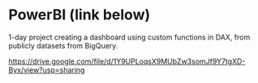 # PowerBI (link below)
1-day project creating a dashboard using custom functions in DAX, from publicly datasets from BigQuery.

https://drive.google.com/file/d/1Y9UPLoqsX9MUbZw3somJf9Y7tgXD-Byx/view?usp=sharing
